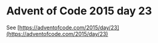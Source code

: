 # Advent of Code 2015 day 23

See [https://adventofcode.com/2015/day/23](https://adventofcode.com/2015/day/23)
